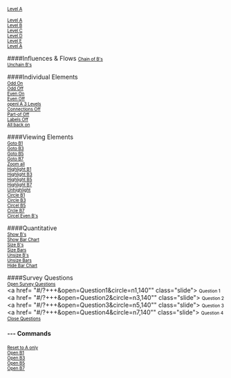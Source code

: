 
<a href=	"#/?on=Map&open=n0&unoFile=myfile.html"		class="slide">  <span style="color:black; font-size:10px">Level A</span> </a>     <br>

<a href=	"#/?on=Map&panx=1000&pany=1000&zoom=2.0"		class="slide">  <span style="color:black; font-size:10px">Level A</span> </a>     <br>
<a href=	"#/?---&open=n0&closeall=n1&panx=1000&pany=1000&zoom=2.0"		class="slide">  <span style="color:black; font-size:10px">Level B</span> </a>     <br>
<a href=	"#/?---&open=n0&closeall=n1&open=n1&panx=1000&pany=630&zoom=2.5"		class="slide">  <span style="color:black; font-size:10px">Level C</span> </a>     <br>
<a href=	"#/?+++&open=n0&open=n1&open=n1-1&open=n1-2&open=n1-3&open=n1-4&panx=1000&pany=630&zoom=2.5"		class="slide">  <span style="color:black; font-size:10px">Level D</span> </a>     <br>
<a href=	"#/?+++&open=n0&open=n1&openall=n1-1&openall=n1-2&openall=n1-3&openall=n1-4&panx=1000&pany=630&zoom=2.5"		class="slide">  <span style="color:black; font-size:10px">Level E</span> </a>     <br>
<a href=	"#/?on=Map&panx=1000&pany=1000&zoom=2.0"		class="slide">  <span style="color:black; font-size:10px">Level A</span> </a>     <br>
<!--
<a href=	"#/?---&on=Map&openall=n0&panx=1000&pany=1000&zoom=1.2"		class="slide">  <span style="color:black; font-size:10px">Open All A</span> </a>     <br>
<a href=	"#/?---&on=Map&closeall=n0&panx=1000&pany=1000&zoom=1.2"		class="slide">  <span style="color:black; font-size:10px">Close All A</span> </a>     <br>
-->

####Influences & Flows
<a href=	"#/?+++&trace=n1,1,7&panx=1000&pany=1000&zoom=2.4"		class="slide">  <span style="color:black; font-size:10px">Chain of B's</span> </a>     <br>
<a href=	"#/?+++&untrace=n8,0.4,8&panx=1000&pany=1000&zoom=2.4"		class="slide">  <span style="color:black; font-size:10px">Unchain B's</span> </a>     <br>

####Individual Elements		
<a href=	"#/?---&on=Map&classOn=odd&panx=1000&pany=1000&zoom=1.2"		class="slide">  <span style="color:black; font-size:10px">Odd On</span> </a>     <br>
<a href=	"#/?---&on=Map&classOff=odd&panx=1000&pany=1000&zoom=1.2"		class="slide">  <span style="color:black; font-size:10px">Odd Off</span> </a>     <br>
<a href=	"#/?---&on=Map&classOn=even&panx=1000&pany=1000&zoom=1.2"		class="slide">  <span style="color:black; font-size:10px">Even On</span> </a>     <br>
<a href=	"#/?---&on=Map&classOff=even&panx=1000&pany=1000&zoom=1.2"		class="slide">  <span style="color:black; font-size:10px">Even Off</span> </a>     <br>
<a href=	"#/?---&on=Map&openl=n0,2,1.6&panx=1000&pany=1000&zoom=1.2"		class="slide">  <span style="color:black; font-size:10px">openl A 3 Levels</span> </a>     <br>
<a href=	"#/?+++&fade='.connection',1,f,0.0&panx=1000&pany=1000&zoom=1.2"		class="slide">  <span style="color:black; font-size:10px">Connections Off</span> </a>     <br>
<a href=	"#/?+++&fade='.partof',1,f,0.0&panx=1000&pany=1000&zoom=1.2"		class="slide">  <span style="color:black; font-size:10px">Part-of Off</span> </a>     <br>
<a href=	"#/?+++&fade='.label',1,f,0.0&panx=1000&pany=1000&zoom=1.2"		class="slide">  <span style="color:black; font-size:10px">Labels Off</span> </a>     <br>
<a href=	"#/?+++&fade='.label',1,f,1.0&fade='.partof',1,f,1.0&fade='.connection',1,f,1.0&panx=1000&pany=1000&zoom=1.2"		class="slide">  <span style="color:black; font-size:10px">All back on</span> </a>     <br>

####Viewing Elements		
<a href=	"#/?+++&openl=n0,2,1.6&gotoz=n1"		class="slide">  <span style="color:black; font-size:10px">Goto B1</span> </a>     <br>
<a href=	"#/?+++&gotoz=n3"		class="slide">  <span style="color:black; font-size:10px">Goto B3</span> </a>     <br>
<a href=	"#/?+++&gotoz=n5"		class="slide">  <span style="color:black; font-size:10px">Goto B5</span> </a>     <br>
<a href=	"#/?+++&gotoz=n7"		class="slide">  <span style="color:black; font-size:10px">Goto B7</span> </a>     <br>
<a href=	"#/?+++&gotoz=n0"		class="slide">  <span style="color:black; font-size:10px">Zoom all</span> </a>     <br>
<a href=	"#/?+++&togglehlt=n1"		class="slide">  <span style="color:black; font-size:10px">Highlight B1</span> </a>     <br>
<a href=	"#/?+++&togglehlt=n3"		class="slide">  <span style="color:black; font-size:10px">Highlight B3</span> </a>     <br>
<a href=	"#/?+++&togglehlt=n5"		class="slide">  <span style="color:black; font-size:10px">Highlight B5</span> </a>     <br>
<a href=	"#/?+++&togglehlt=n7"		class="slide">  <span style="color:black; font-size:10px">Highlight B7</span> </a>     <br>
<a href=	"#/?+++&unhlt=all"		class="slide">  <span style="color:black; font-size:10px">Unhighlight</span> </a>     <br>
<a href=	"#/?+++&circle=n1,60"		class="slide">  <span style="color:black; font-size:10px">Circle B1</span> </a>     <br>
<a href=	"#/?+++&circle=n3,60"		class="slide">  <span style="color:black; font-size:10px">Circle B3</span> </a>     <br>
<a href=	"#/?+++&circle=n5,60"		class="slide">  <span style="color:black; font-size:10px">Circel B5</span> </a>     <br>
<a href=	"#/?+++&circle=n7,60"		class="slide">  <span style="color:black; font-size:10px">Crcle B7</span> </a>     <br>
<a href=	"#/?+++&circle=n2,60&circle=n4,60&circle=n6,60&circle=n8,60"		class="slide">  <span style="color:black; font-size:10px">Circel Even B's</span> </a>     <br>
	
####Quantitative		
<a href=	"#/?on=Map&staggerKind=on,n1,0.05,n2,0.05,n3,0.05,n4,0.05,n5,0.05,n6,0.05,n7,0.05,n8,0.05&panx=1000&pany=1000&zoom=1.2"		class="slide">  <span style="color:black; font-size:10px">Show B's</span> </a>     <br>
<a href=	"#/?+++&on=Map&open=BarChart&panx=1000&pany=1265&zoom=1.2"		class="slide">  <span style="color:black; font-size:10px">Show Bar Chart</span> </a>     <br>
<a href=	"#/?+++&on=Map&size=n1,2,1.8,1.8&size=n2,2,0.8,0.8&size=n3,2,0.6,0.6&size=n4,2,1.6,1.6&size=n5,2,1.2,1.2&size=n6,2,0.5,0.5&size=n7,2,1.1,1.1&size=n8,2,0.7,0.7&panx=1000&pany=1265&zoom=1.2"		class="slide">  <span style="color:black; font-size:10px">Size B's</span> </a>     <br>
<a href=	"#/?+++&on=Map&size=Bar1,2,1,1.8,50,100,50,100&size=Bar2,2,1,0.8,50,100&size=Bar3,2,1,0.6,50,100&size=Bar4,2,1,1.6,50,100&size=Bar5,2,1,1.2,50,100&size=Bar6,2,1,0.5,50,100&size=Bar7,2,1,1.1,50,100&size=Bar8,2,1,0.7,50,100&panx=1000&pany=1265&zoom=1.2"		class="slide">  <span style="color:black; font-size:10px">Size Bars</span> </a>     <br>
<a href=	"#/?+++&on=Map&size=n1,2,1.0,1.0&size=n2,2,1.0,1.0&size=n3,2,1.0,1.0&size=n4,2,1.0,1.0&size=n5,2,1.0,1.0&size=n6,2,1.0,1.0&size=n7,2,1.0,1.0&size=n8,2,1.0,1.0&panx=1000&pany=1265&zoom=1.2"		class="slide">  <span style="color:black; font-size:10px">Unsize B's</span> </a>     <br>
<a href=	"#/?+++&on=Map&size=Bar1,2,1.0,1.0,50,100&size=Bar2,2,1.0,1.0,50,100&size=Bar3,2,1.0,1.0,50,100&size=Bar4,2,1.0,1.0,50,100&size=Bar5,2,1.0,1.0,50,100&size=Bar6,2,1.0,1.0,50,100&size=Bar7,2,1.0,1.0,50,100&size=Bar8,2,1.0,1.0,50,100&panx=1000&pany=1265&zoom=1.2"		class="slide">  <span style="color:black; font-size:10px">Unsize Bars</span> </a>     <br>
<a href=	"#/?+++&on=Map&close=BarChart&panx=1000&pany=1005&zoom=1.2"		class="slide">  <span style="color:black; font-size:10px">Hide Bar Chart</span> </a>     <br>
	
####Survey Questions  	
<a href=	"#/?+++&on=Map&openl=n0,0.8,2&panx=1000&pany=1000&zoom=1.2&open=Questions&epane=400"		class="slide">  <span style="color:black; font-size:10px">Open Survey Questions</span> </a>     <br>
<a href=	"#/?+++&open=Question1&circle=n1,140""		class="slide">  <span style="color:black; font-size:10px">Question 1</span> </a>     <br>
<a href=	"#/?+++&open=Question2&circle=n3,140""		class="slide">  <span style="color:black; font-size:10px">Question 2</span> </a>     <br>
<a href=	"#/?+++&open=Question3&circle=n5,140""		class="slide">  <span style="color:black; font-size:10px">Question 3</span> </a>     <br>
<a href=	"#/?+++&open=Question4&circle=n7,140""		class="slide">  <span style="color:black; font-size:10px">Question 4</span> </a>     <br>
<a href=	"#/?+++&closeall=Questions"		class="slide">  <span style="color:black; font-size:10px">Close Questions</span> </a>     <br>
	
#### --- Commands		
<a href=	"#/?on=Map&closeall=n0"		class="slide">  <span style="color:black; font-size:10px">Reset to A only</span> </a>     <br>
<a href=	"#/?---&on=Map&open=n1"		class="slide">  <span style="color:black; font-size:10px">Open B1</span> </a>     <br>
<a href=	"#/?---&on=Map&open=n1&openall=n3"		class="slide">  <span style="color:black; font-size:10px">Open B3</span> </a>     <br>
<a href=	"#/?---&on=Map&open=n1&openall=n3&openall=n5"		class="slide">  <span style="color:black; font-size:10px">Open B5</span> </a>     <br>
<a href=	"#/?---&on=Map&open=n1&openall=n3&openall=n5&open=n7"		class="slide">  <span style="color:black; font-size:10px">Open B7</span> </a>     <br>